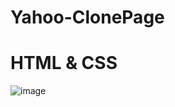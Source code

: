 # Yahoo-ClonePage

# HTML & CSS 

![image](https://github.com/OMAR-ABU-SNINEH/Yahoo-ClonePage/assets/85748576/d653d415-a4cf-4134-bb95-f3ffe28b75f2)
